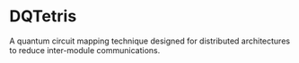 # DQTetris
A quantum circuit mapping technique designed for distributed architectures to reduce inter-module communications.
